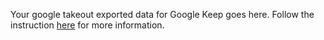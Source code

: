 Your google takeout exported data for Google Keep goes here. Follow the instruction [here](../README.md) for more information.